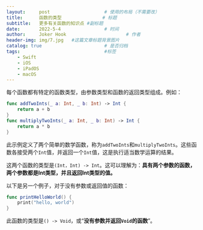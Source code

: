 ```yaml
---
layout:     post   				    # 使用的布局（不需要改）
title:      函数的类型				# 标题 
subtitle:   更多有关函数的知识点 #副标题
date:       2022-5-4 				# 时间
author:     Joker Hook 						# 作者
header-img: img/7.jpg 	#这篇文章标题背景图片
catalog: true 						# 是否归档
tags:								#标签
    - Swift
    - iOS
    - iPadOS
    - macOS
---
```

每个函数都有特定的函数类型，由参数类型和函数的返回类型组成。例如：
```swift
func addTwoInts(_ a: Int, _ b: Int) -> Int {
    return a + b
}
func multiplyTwoInts(_ a: Int, _ b: Int) -> Int {
    return a * b
}
```

此示例定义了两个简单的数学函数，称为`addTwoInts`和`multiplyTwoInts`。这些函数各接受两个`Int`值，并返回一个`Int`值，这是执行适当数学运算的结果。

这两个函数的类型是`(Int，Int) -> Int`。这可以理解为：**具有两个参数的函数，两个参数都是Int类型，并且返回Int类型的值。**

以下是另一个例子，对于没有参数或返回值的函数：
```swift
func printHelloWorld() {
    print("hello, world")
}
```
此函数的类型是`() -> Void`，或“**没有参数并返回`Void`的函数**”。